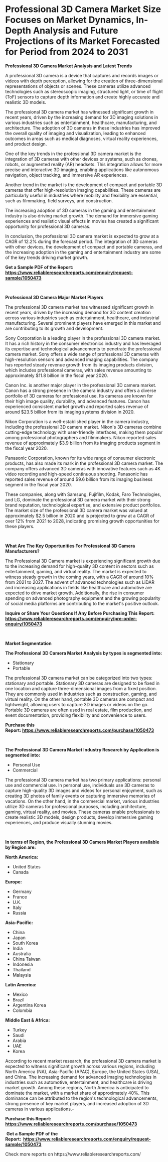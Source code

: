 <p><h1>Professional 3D Camera Market Size Focuses on Market Dynamics, In-Depth Analysis and Future Projections of its Market Forecasted for Period from 2024 to 2031</h1></p><p><strong>Professional 3D Camera Market Analysis and Latest Trends</strong></p>
<p><p>A professional 3D camera is a device that captures and records images or videos with depth perception, allowing for the creation of three-dimensional representations of objects or scenes. These cameras utilize advanced technologies such as stereoscopic imaging, structured light, or time of flight (ToF) sensors to capture depth information and create highly accurate and realistic 3D models.</p><p>The professional 3D camera market has witnessed significant growth in recent years, driven by the increasing demand for 3D imaging solutions in various industries such as entertainment, healthcare, manufacturing, and architecture. The adoption of 3D cameras in these industries has improved the overall quality of imaging and visualization, leading to enhanced outcomes in areas such as medical diagnoses, virtual reality experiences, and product design.</p><p>One of the key trends in the professional 3D camera market is the integration of 3D cameras with other devices or systems, such as drones, robots, or augmented reality (AR) headsets. This integration allows for more precise and interactive 3D imaging, enabling applications like autonomous navigation, object tracking, and immersive AR experiences.</p><p>Another trend in the market is the development of compact and portable 3D cameras that offer high-resolution imaging capabilities. These cameras are particularly useful in industries where mobility and flexibility are essential, such as filmmaking, field surveys, and construction.</p><p>The increasing adoption of 3D cameras in the gaming and entertainment industry is also driving market growth. The demand for immersive gaming experiences and realistic visual effects in movies has created a significant opportunity for professional 3D cameras.</p><p>In conclusion, the professional 3D camera market is expected to grow at a CAGR of 12.2% during the forecast period. The integration of 3D cameras with other devices, the development of compact and portable cameras, and the increasing adoption in the gaming and entertainment industry are some of the key trends driving market growth.</p></p>
<p><strong>Get a Sample PDF of the Report:&nbsp; <a href="https://www.reliableresearchreports.com/enquiry/request-sample/1050473">https://www.reliableresearchreports.com/enquiry/request-sample/1050473</a></strong></p>
<p>&nbsp;</p>
<p><strong>Professional 3D Camera Major Market Players</strong></p>
<p><p>The professional 3D camera market has witnessed significant growth in recent years, driven by the increasing demand for 3D content creation across various industries such as entertainment, healthcare, and industrial manufacturing. Several prominent players have emerged in this market and are contributing to its growth and development. </p><p>Sony Corporation is a leading player in the professional 3D camera market. It has a rich history in the consumer electronics industry and has leveraged its expertise and technological advancements to penetrate the professional camera market. Sony offers a wide range of professional 3D cameras with high-resolution sensors and advanced imaging capabilities. The company has reported steady revenue growth from its imaging products division, which includes professional cameras, with sales revenue amounting to approximately $11.8 billion in the fiscal year 2020.</p><p>Canon Inc. is another major player in the professional 3D camera market. Canon has a strong presence in the camera industry and offers a diverse portfolio of 3D cameras for professional use. Its cameras are known for their high image quality, durability, and advanced features. Canon has experienced consistent market growth and reported sales revenue of around $23.5 billion from its imaging systems division in 2020.</p><p>Nikon Corporation is a well-established player in the camera industry, including the professional 3D camera market. Nikon's 3D cameras combine cutting-edge technology with user-friendly interfaces, making them popular among professional photographers and filmmakers. Nikon reported sales revenue of approximately $3.9 billion from its imaging products segment in the fiscal year 2020.</p><p>Panasonic Corporation, known for its wide range of consumer electronic products, has also made its mark in the professional 3D camera market. The company offers advanced 3D cameras with innovative features such as 4K video recording and high-speed continuous shooting. Panasonic has reported sales revenue of around $9.6 billion from its imaging business segment in the fiscal year 2020.</p><p>These companies, along with Samsung, Fujifilm, Kodak, Faro Technologies, and LG, dominate the professional 3D camera market with their strong brand reputation, technological expertise, and extensive product portfolios. The market size of the professional 3D camera market was valued at approximately $2.5 billion in 2020 and is projected to grow at a CAGR of over 12% from 2021 to 2028, indicating promising growth opportunities for these players.</p></p>
<p>&nbsp;</p>
<p><strong>What Are The Key Opportunities For Professional 3D Camera Manufacturers?</strong></p>
<p><p>The Professional 3D Camera market is experiencing significant growth due to the increasing demand for high-quality 3D content in sectors such as entertainment, gaming, and virtual reality. The market is expected to witness steady growth in the coming years, with a CAGR of around 10% from 2021 to 2027. The advent of advanced technologies such as LiDAR and increasing applications in fields like healthcare and automotive are expected to drive market growth. Additionally, the rise in consumer spending on advanced photography equipment and the growing popularity of social media platforms are contributing to the market's positive outlook.</p></p>
<p><strong>Inquire or Share Your Questions If Any Before Purchasing This Report: <a href="https://www.reliableresearchreports.com/enquiry/pre-order-enquiry/1050473">https://www.reliableresearchreports.com/enquiry/pre-order-enquiry/1050473</a></strong></p>
<p>&nbsp;</p>
<p><strong>Market Segmentation</strong></p>
<p><strong>The Professional 3D Camera Market Analysis by types is segmented into:</strong></p>
<p><ul><li>Stationary</li><li>Portable</li></ul></p>
<p><p>The professional 3D camera market can be categorized into two types: stationary and portable. Stationary 3D cameras are designed to be fixed in one location and capture three-dimensional images from a fixed position. They are commonly used in industries such as construction, gaming, and virtual reality. On the other hand, portable 3D cameras are compact and lightweight, allowing users to capture 3D images or videos on the go. Portable 3D cameras are often used in real estate, film production, and event documentation, providing flexibility and convenience to users.</p></p>
<p><strong>Purchase this Report:&nbsp;<a href="https://www.reliableresearchreports.com/purchase/1050473">https://www.reliableresearchreports.com/purchase/1050473</a></strong></p>
<p>&nbsp;</p>
<p><strong>The Professional 3D Camera Market Industry Research by Application is segmented into:</strong></p>
<p><ul><li>Personal Use</li><li>Commercial</li></ul></p>
<p><p>The professional 3D camera market has two primary applications: personal use and commercial use. In personal use, individuals use 3D cameras to capture high-quality 3D images and videos for personal enjoyment, such as creating 3D photos of family events or capturing immersive memories of vacations. On the other hand, in the commercial market, various industries utilize 3D cameras for professional purposes, including architecture, gaming, virtual reality, and movies. These cameras enable professionals to create realistic 3D models, design products, develop immersive gaming experiences, and produce visually stunning movies.</p></p>
<p>&nbsp;</p>
<p><strong>In terms of Region, the Professional 3D Camera Market Players available by Region are:</strong></p>
<p>
    <p> <strong> North America: </strong>
        <ul>
            <li>United States</li>
            <li>Canada</li>
        </ul>
        </p> 
    <p> <strong> Europe: </strong>
        <ul>
            <li>Germany</li>
            <li>France</li>
            <li>U.K.</li>
            <li>Italy</li>
            <li>Russia</li>
        </ul>
        </p> 
    <p> <strong> Asia-Pacific: </strong>
        <ul>
            <li>China</li>
            <li>Japan</li>
            <li>South Korea</li>
            <li>India</li>
            <li>Australia</li>
            <li>China Taiwan</li>
            <li>Indonesia</li>
            <li>Thailand</li>
            <li>Malaysia</li>
        </ul>
        </p> 
    <p> <strong> Latin America: </strong>
        <ul>
            <li>Mexico</li>
            <li>Brazil</li>
            <li>Argentina Korea</li>
            <li>Colombia</li>
        </ul>
        </p> 
    <p> <strong> Middle East & Africa: </strong>
        <ul>
            <li>Turkey</li>
            <li>Saudi</li>
            <li>Arabia</li>
            <li>UAE</li>
            <li>Korea</li>
        </ul>
    </p>
    </p>
<p><p>According to recent market research, the professional 3D camera market is expected to witness significant growth across various regions, including North America (NA), Asia-Pacific (APAC), Europe, the United States (USA), and China. The increasing demand for advanced imaging technologies in industries such as automotive, entertainment, and healthcare is driving market growth. Among these regions, North America is anticipated to dominate the market, with a market share of approximately 40%. This dominance can be attributed to the region's technological advancements, strong presence of key market players, and increased adoption of 3D cameras in various applications.-</p></p>
<p><strong>Purchase this Report: <a href="https://www.reliableresearchreports.com/purchase/1050473">https://www.reliableresearchreports.com/purchase/1050473</a></strong></p>
<p>&nbsp;<strong>Get a Sample PDF of the Report:&nbsp;&nbsp;<a href="https://www.reliableresearchreports.com/enquiry/request-sample/1050473">https://www.reliableresearchreports.com/enquiry/request-sample/1050473</a></strong></p>
<p><strong></strong></p>
<p>Check more reports on https://www.reliableresearchreports.com/</p>